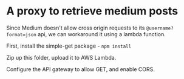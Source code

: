 # A proxy to retrieve medium posts

Since Medium doesn't allow cross origin requests to its `@username?format=json` api, 
we can workaround it using a lambda function.

First, install the simple-get package - `npm install`

Zip up this folder, upload it to AWS Lambda.

Configure the API gateway to allow GET, and enable CORS.

